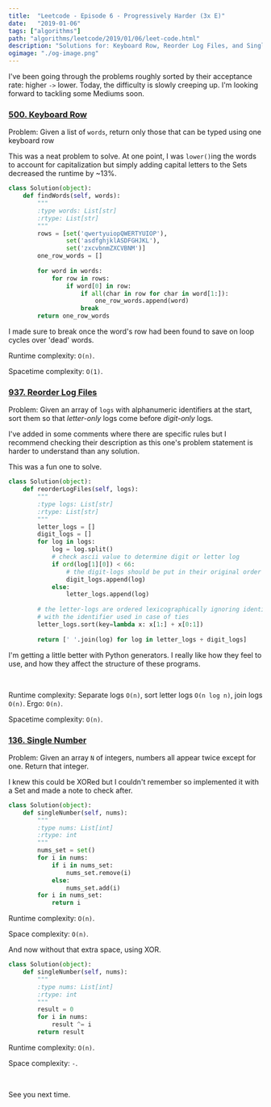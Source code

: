 ```yaml
---
title:  "Leetcode - Episode 6 - Progressively Harder (3x E)"
date:   "2019-01-06"
tags: ["algorithms"]
path: "algorithms/leetcode/2019/01/06/leet-code.html"
description: "Solutions for: Keyboard Row, Reorder Log Files, and Single Number."
ogimage: "./og-image.png"
---
```


I've been going through the problems roughly sorted by their acceptance rate: higher `->` lower. Today, the difficulty is slowly creeping up. I'm looking forward to tackling some Mediums soon.

### [500. Keyboard Row](https://leetcode.com/problems/keyboard-row/)

Problem: Given a list of `words`, return only those that can be typed using one keyboard row

This was a neat problem to solve. At one point, I was `lower()`ing the words to account for capitalization but simply adding capital letters to the Sets decreased the runtime by ~13%.

```python
class Solution(object):
    def findWords(self, words):
        """
        :type words: List[str]
        :rtype: List[str]
        """
        rows = [set('qwertyuiopQWERTYUIOP'),
                set('asdfghjklASDFGHJKL'),
                set('zxcvbnmZXCVBNM')]
        one_row_words = []
        
        for word in words:
            for row in rows:
                if word[0] in row:
                    if all(char in row for char in word[1:]):
                        one_row_words.append(word)
                    break
        return one_row_words
```

I made sure to break once the word's row had been found to save on loop cycles over 'dead' words.

Runtime complexity: `O(n)`.

Spacetime complexity: `O(1)`.

### [937. Reorder Log Files](https://leetcode.com/problems/reorder-data-in-log-files/)

Problem: Given an array of `logs` with alphanumeric identifiers at the start, sort them so that *letter-only* logs come before *digit-only* logs.

I've added in some comments where there are specific rules but I recommend checking their description as this one's problem statement is harder to understand than any solution.

This was a fun one to solve.

```python
class Solution(object):
    def reorderLogFiles(self, logs):
        """
        :type logs: List[str]
        :rtype: List[str]
        """
        letter_logs = []
        digit_logs = []
        for log in logs:
            log = log.split()
            # check ascii value to determine digit or letter log
            if ord(log[1][0]) < 66:
                # the digit-logs should be put in their original order
                digit_logs.append(log)
            else:
                letter_logs.append(log)
        
        # the letter-logs are ordered lexicographically ignoring identifier,
        # with the identifier used in case of ties
        letter_logs.sort(key=lambda x: x[1:] + x[0:1])
                         
        return [' '.join(log) for log in letter_logs + digit_logs]
```

I'm getting a little better with Python generators. I really like how they feel to use, and how they affect the structure of these programs.

<br>

Runtime complexity: Separate logs `O(n)`, sort letter logs `O(n log n)`, join logs `O(n)`. Ergo: `O(n)`.

Spacetime complexity: `O(n)`.

### [136. Single Number](https://leetcode.com/problems/uncommon-words-from-two-sentences/)

Problem: Given an array `N` of integers, numbers all appear twice except for one. Return that integer.

I knew this could be XORed but I couldn't remember so implemented it with a Set and made a note to check after.

```python
class Solution(object):
    def singleNumber(self, nums):
        """
        :type nums: List[int]
        :rtype: int
        """
        nums_set = set()
        for i in nums:
            if i in nums_set:
                nums_set.remove(i)
            else:
                nums_set.add(i)
        for i in nums_set:
            return i
```

Runtime complexity: `O(n)`.

Space complexity: `O(n)`.

And now without that extra space, using XOR.

```python
class Solution(object):
    def singleNumber(self, nums):
        """
        :type nums: List[int]
        :rtype: int
        """
        result = 0
        for i in nums:
            result ^= i
        return result
```

Runtime complexity: `O(n)`.

Space complexity: `-`.

<br>

See you next time.
